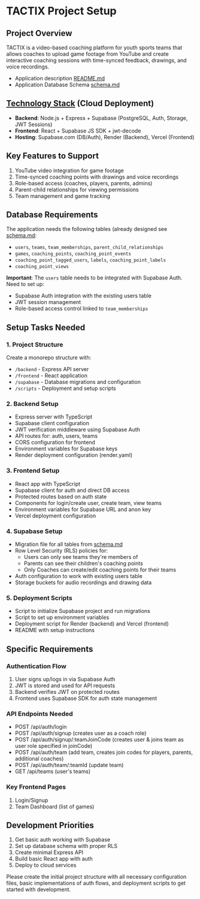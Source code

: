 # TACTIX Project Setup

## Project Overview
TACTIX is a video-based coaching platform for youth sports teams that allows coaches to upload game footage from YouTube and create interactive coaching sessions with time-synced feedback, drawings, and voice recordings.

- Application description [README.md](../README.md)
- Application Database Schema [schema.md](../docs/schema.md)

## [Technology Stack](../docs/stack.md) (Cloud Deployment)
- **Backend**: Node.js + Express + Supabase (PostgreSQL, Auth, Storage, JWT Sessions)
- **Frontend**: React + Supabase JS SDK + jwt-decode
- **Hosting**: Supabase.com (DB/Auth), Render (Backend), Vercel (Frontend)

## Key Features to Support
1. YouTube video integration for game footage
2. Time-synced coaching points with drawings and voice recordings
3. Role-based access (coaches, players, parents, admins)
4. Parent-child relationships for viewing permissions
5. Team management and game tracking

## Database Requirements
The application needs the following tables (already designed see [schema.md](../docs/schema.md):
- `users`, `teams`, `team_memberships`, `parent_child_relationships`
- `games`, `coaching_points`, `coaching_point_events`
- `coaching_point_tagged_users`, `labels`, `coaching_point_labels`
- `coaching_point_views`

**Important**: The `users` table needs to be integrated with Supabase Auth. Need to set up:
- Supabase Auth integration with the existing users table
- JWT session management
- Role-based access control linked to `team_memberships`

## Setup Tasks Needed

### 1. Project Structure
Create a monorepo structure with:
- `/backend` - Express API server
- `/frontend` - React application  
- `/supabase` - Database migrations and configuration
- `/scripts` - Deployment and setup scripts

### 2. Backend Setup
- Express server with TypeScript
- Supabase client configuration
- JWT verification middleware using Supabase Auth
- API routes for: auth, users, teams 
- CORS configuration for frontend
- Environment variables for Supabase keys
- Render deployment configuration (render.yaml)

### 3. Frontend Setup
- React app with TypeScript
- Supabase client for auth and direct DB access
- Protected routes based on auth state
- Components for login/create user, create team, view teams
- Environment variables for Supabase URL and anon key
- Vercel deployment configuration

### 4. Supabase Setup
- Migration file for all tables from [schema.md](../docs/schema.md)
- Row Level Security (RLS) policies for:
  - Users can only see teams they're members of
  - Parents can see their children's coaching points
  - Only Coaches can create/edit coaching points for their teams
- Auth configuration to work with existing users table
- Storage buckets for audio recordings and drawing data

### 5. Deployment Scripts
- Script to initialize Supabase project and run migrations
- Script to set up environment variables
- Deployment script for Render (backend) and Vercel (frontend)
- README with setup instructions

## Specific Requirements

### Authentication Flow
1. User signs up/logs in via Supabase Auth
2. JWT is stored and used for API requests
3. Backend verifies JWT on protected routes
4. Frontend uses Supabase SDK for auth state management

### API Endpoints Needed
- POST /api/auth/login
- POST /api/auth/signup (creates user as a coach role)
- POST /api/auth/signup/:teamJoinCode (creates user & joins team as user role specified in joinCode)
- POST /api/auth/team (add team, creates join codes for players, parents, additional coaches)
- POST /api/auth/team/:teamId (update team)
- GET /api/teams (user's teams)

### Key Frontend Pages
1. Login/Signup
2. Team Dashboard (list of games)

## Development Priorities
1. Get basic auth working with Supabase
2. Set up database schema with proper RLS
3. Create minimal Express API
4. Build basic React app with auth
5. Deploy to cloud services

Please create the initial project structure with all necessary configuration files, basic implementations of auth flows, and deployment scripts to get started with development.